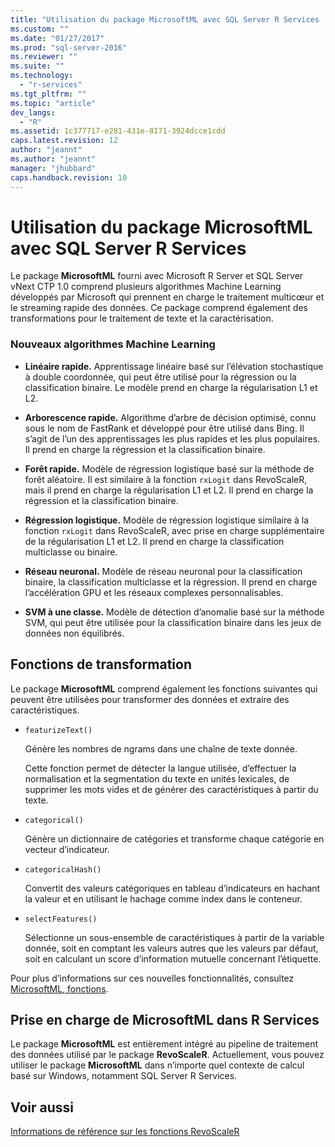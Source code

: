```yaml
---
title: "Utilisation du package MicrosoftML avec SQL Server R Services | Microsoft Docs"
ms.custom: ""
ms.date: "01/27/2017"
ms.prod: "sql-server-2016"
ms.reviewer: ""
ms.suite: ""
ms.technology: 
  - "r-services"
ms.tgt_pltfrm: ""
ms.topic: "article"
dev_langs: 
  - "R"
ms.assetid: 1c377717-e281-431e-8171-3924dcce1cdd
caps.latest.revision: 12
author: "jeannt"
ms.author: "jeannt"
manager: "jhubbard"
caps.handback.revision: 10
---
```

# Utilisation du package MicrosoftML avec SQL Server R Services
Le package **MicrosoftML** fourni avec Microsoft R Server et SQL Server vNext CTP 1.0 comprend plusieurs algorithmes Machine Learning développés par Microsoft qui prennent en charge le traitement multicœur et le streaming rapide des données. Ce package comprend également des transformations pour le traitement de texte et la caractérisation.

### <a name="new-machine-learning-algorithms"></a>Nouveaux algorithmes Machine Learning


-  **Linéaire rapide.** Apprentissage linéaire basé sur l’élévation stochastique à double coordonnée, qui peut être utilisé pour la régression ou la classification binaire. Le modèle prend en charge la régularisation L1 et L2.

- **Arborescence rapide.** Algorithme d’arbre de décision optimisé, connu sous le nom de FastRank et développé pour être utilisé dans Bing. Il s’agit de l’un des apprentissages les plus rapides et les plus populaires. Il prend en charge la régression et la classification binaire.

- **Forêt rapide.** Modèle de régression logistique basé sur la méthode de forêt aléatoire. Il est similaire à la fonction `rxLogit` dans RevoScaleR, mais il prend en charge la régularisation L1 et L2. Il prend en charge la régression et la classification binaire.

- **Régression logistique.** Modèle de régression logistique similaire à la fonction `rxLogit` dans RevoScaleR, avec prise en charge supplémentaire de la régularisation L1 et L2. Il prend en charge la classification multiclasse ou binaire.

- **Réseau neuronal.** Modèle de réseau neuronal pour la classification binaire, la classification multiclasse et la régression. Il prend en charge l’accélération GPU et les réseaux complexes personnalisables.

- **SVM à une classe.** Modèle de détection d’anomalie basé sur la méthode SVM, qui peut être utilisée pour la classification binaire dans les jeux de données non équilibrés.

## <a name="transformation-functions"></a>Fonctions de transformation

Le package **MicrosoftML** comprend également les fonctions suivantes qui peuvent être utilisées pour transformer des données et extraire des caractéristiques.

- `featurizeText()`
 
  Génère les nombres de ngrams dans une chaîne de texte donnée. 

  Cette fonction permet de détecter la langue utilisée, d’effectuer la normalisation et la segmentation du texte en unités lexicales, de supprimer les mots vides et de générer des caractéristiques à partir du texte. 

- `categorical()`

  Génère un dictionnaire de catégories et transforme chaque catégorie en vecteur d’indicateur. 
 
- `categoricalHash()`

  Convertit des valeurs catégoriques en tableau d’indicateurs en hachant la valeur et en utilisant le hachage comme index dans le conteneur.  

- `selectFeatures()` 

  Sélectionne un sous-ensemble de caractéristiques à partir de la variable donnée, soit en comptant les valeurs autres que les valeurs par défaut, soit en calculant un score d’information mutuelle concernant l’étiquette. 

Pour plus d’informations sur ces nouvelles fonctionnalités, consultez [MicrosoftML, fonctions](https://msdn.microsoft.com/microsoft-r/microsoftml/microsoftml).

## <a name="support-for-microsoftml-in-r-services"></a>Prise en charge de MicrosoftML dans R Services

Le package **MicrosoftML** est entièrement intégré au pipeline de traitement des données utilisé par le package **RevoScaleR**. Actuellement, vous pouvez utiliser le package **MicrosoftML** dans n’importe quel contexte de calcul basé sur Windows, notamment SQL Server R Services.



## <a name="see-also"></a>Voir aussi


[Informations de référence sur les fonctions RevoScaleR](https://msdn.microsoft.com/microsoft-r/scaler/scaler)

